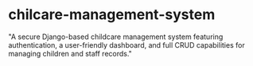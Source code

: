 # chilcare-management-system
"A secure Django-based childcare management system featuring authentication, a user-friendly dashboard, and full CRUD capabilities for managing children and staff records."
